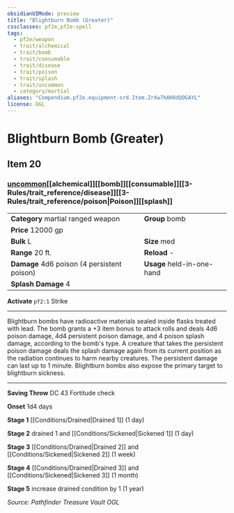 ```yaml
---
obsidianUIMode: preview
title: "Blightburn Bomb (Greater)"
cssclasses: pf2e,pf2e-spell
tags:
  - pf2e/weapon
  - trait/alchemical
  - trait/bomb
  - trait/consumable
  - trait/disease
  - trait/poison
  - trait/splash
  - trait/uncommon
  - category/martial
aliases: "Compendium.pf2e.equipment-srd.Item.ZrXw7hAH8dQOGAYL"
license: OGL
---
```

# Blightburn Bomb (Greater)
## Item 20
### [uncommon](uncommon.md "Uncommon Rarity Trait")[[alchemical]][[bomb]][[consumable]][[3-Rules/trait_reference/disease]][[3-Rules/trait_reference/poison|Poison]][[splash]]

|  |  |
| -- | -- |
| **Category** martial ranged weapon | **Group** bomb |
| **Price** 12000 gp |  |
| **Bulk** L | **Size** med |
|**Range** 20 ft.| **Reload** -|
| **Damage** 4d6 poison (4 persistent poison) | **Usage** held-in-one-hand |
| **Splash Damage** 4 | |


**Activate** `pf2:1` Strike

* * *

Blightburn bombs have radioactive materials sealed inside flasks treated with lead. The bomb grants a +3 item bonus to attack rolls and deals 4d6 poison damage, 4d4 persistent poison damage, and 4 poison splash damage, according to the bomb's type. A creature that takes the persistent poison damage deals the splash damage again from its current position as the radiation continues to harm nearby creatures. The persistent damage can last up to 1 minute. Blightburn bombs also expose the primary target to blightburn sickness.

* * *

**Saving Throw** DC 43 Fortitude check

**Onset** 1d4 days

**Stage 1** [[Conditions/Drained|Drained 1]] (1 day)

**Stage 2** drained 1 and [[Conditions/Sickened|Sickened 1]] (1 day)

**Stage 3** [[Conditions/Drained|Drained 2]] and [[Conditions/Sickened|Sickened 2]] (1 week)

**Stage 4** [[Conditions/Drained|Drained 3]] and [[Conditions/Sickened|Sickened 3]] (1 month)

**Stage 5** increase drained condition by 1 (1 year)

*Source: Pathfinder Treasure Vault*
*OGL*